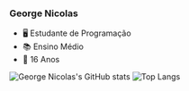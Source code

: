 ### George Nicolas

  - 🖥️ Estudante de Programação
  - 📚 Ensino Médio
  - 🎂 16 Anos


![George Nicolas's GitHub stats](https://github-readme-stats.vercel.app/api?username=dev-georgenicolas&show_icons=true&theme=transparent)
![Top Langs](https://github-readme-stats.vercel.app/api/top-langs/?username=dev-georgenicolas&layout=compact)
